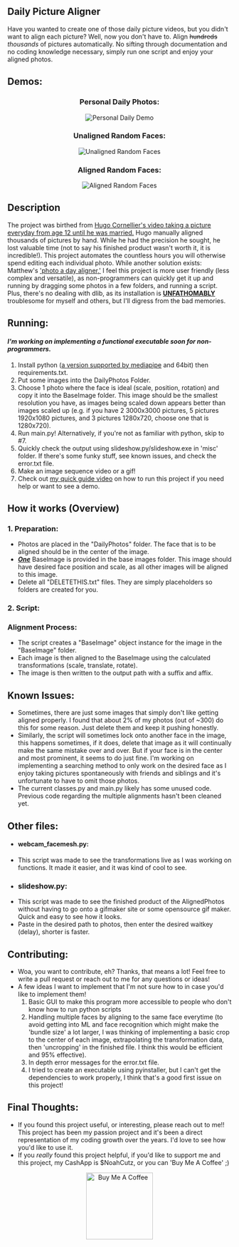 
## Daily Picture Aligner
Have you wanted to create one of those daily picture videos, but you didn't want to align each picture? Well, now you don't have to. Align ~~hundreds~~ _thousands_ of pictures automatically. No sifting through documentation and no coding knowledge necessary, simply run one script and enjoy your aligned photos.

## Demos: 
 
<div align=center>
  
### Personal Daily Photos:
![Personal Daily Demo](https://github.com/Noah6544/Daily-Picture-Aligner/blob/master/Demos/RecentDailyGif.gif)

### Unaligned Random Faces:
![Unaligned Random Faces](https://github.com/Noah6544/Daily-Picture-Aligner/blob/master/Demos/UnalignedRandomFaces.gif)


### Aligned Random Faces: 
![Aligned Random Faces](https://github.com/Noah6544/Daily-Picture-Aligner/blob/master/Demos/AlignedRandomFaces.gif)

</div>

## Description
The project was birthed from [Hugo Cornellier's video taking a picture everyday from age 12 until he was married.](https://www.youtube.com/watch?v=65nfbW-27ps) Hugo manually aligned thousands of pictures by hand. While he had the precision he sought, he lost  valuable time (not to say his finished product wasn't worth it, it is incredible!). This project automates the countless hours you will otherwise spend editing each individual photo. While another solution exists: Matthew's <a href="https://github.com/matthewearl/photo-a-day-aligner">'photo a day aligner,'</a> I feel this project is more user friendly (less complex and versatile), as non-programmers can quickly get it up and running by dragging some photos in a few folders, and running a script. Plus, there's no dealing with dlib, as its installation is <ins>**UNFATHOMABLY**</ins> troublesome for myself and others, but I'll digress from the bad memories.

## Running:
#### *I'm working on implementing a functional executable soon for non-programmers.*
1. Install python ([a version supported by mediapipe](https://ai.google.dev/edge/mediapipe/solutions/setup_python) and 64bit) then requirements.txt.
2. Put some images into the DailyPhotos Folder.
3. Choose 1 photo where the face is ideal (scale, position, rotation) and copy it into the BaseImage folder. This image should be the smallest resolution you have, as images being scaled down appears better than images scaled up (e.g. if you have 2 3000x3000 pictures, 5 pictures 1920x1080 pictures, and 3 pictures 1280x720, choose one that is 1280x720).
4. Run main.py! Alternatively, if you're not as familiar with python, skip to #7.
5. Quickly check the output using slideshow.py/slideshow.exe in 'misc' folder. If there's some funky stuff, see known issues, and check the error.txt file.
6. Make an image sequence video or a gif!
7. Check out [my quick guide video](https://www.youtube.com/watch?v=_ow6GLv7VSA&) on how to run this project if you need help or want to see a demo.

## How it works (Overview)

### 1. Preparation: 
  - Photos are placed in the "DailyPhotos" folder. The face that is to be aligned should be in the center of the image.
  - ***<ins>One</ins>*** BaseImage is provided in the base images folder. This image should have desired face position and scale, as all other images will be aligned to this image.
  - Delete all "DELETETHIS.txt" files. They are simply placeholders so folders are created for you.

### 2. Script:
   ### Alignment Process:
  - The script creates a "BaseImage" object instance for the image in the "BaseImage" folder.   
  - Each image is then aligned to the BaseImage using the calculated transformations (scale, translate, rotate).
  - The image is then written to the output path with a suffix and affix. 


## Known Issues:
- Sometimes, there are just some images that simply don't like getting aligned properly. I found that about 2% of my photos (out of ~300) do  this for some reason. Just delete them and keep it pushing honestly.
- Similarly, the script will sometimes lock onto another face in the image, this happens sometimes, if it does, delete that image as it will continually make the same mistake over and over. But if your face is in the center and most prominent, it seems to do just fine. I'm working on implementing a searching method to only work on the desired face as I enjoy taking pictures spontaneously with friends and siblings and it's unfortunate to have to omit those photos.
- The current classes.py and main.py likely has some unused code. Previous code regarding the multiple alignments hasn't been cleaned yet.

  
## Other files:
- #### webcam_facemesh.py:
- This script was made to see the transformations live as I was working on functions. It made it easier, and it was kind of cool to see.
- ### slideshow.py:
- This script was made to see the finished product of the AlignedPhotos without having to go onto a gifmaker site or some opensource gif maker. Quick and easy to see how it looks.
- Paste in the desired path to photos, then enter the desired waitkey (delay), shorter is faster.

## Contributing:
- Woa, you want to contribute, eh? Thanks, that means a lot! Feel free to write a pull request or reach out to me for any questions or ideas!
- A few ideas I want to implement that I'm not sure how to in case you'd like to implement them!
   1. Basic GUI to make this program more accessible to people who don't know how to run python scripts
   2. Handling multiple faces by aligning to the same face everytime (to avoid getting into ML and face recognition which might make the 'bundle size' a lot larger, I was thinking of implementing a basic crop to the center of each image, extrapolating the transformation data, then 'uncropping' in the finished file. I think this would be efficient and 95% effective).
   3. In depth error messages for the error.txt file.
   4. I tried to create an executable using pyinstaller, but I can't get the dependencies to work properly, I think that's a good first issue on this project!
  
## Final Thoughts:
- If you found this project useful, or interesting, please reach out to me!! This project has been my passion project and it's been a direct representation of my coding growth over the years. I'd love to see how you'd like to use it.
- If you *really* found this project helpful, if you'd like to support me and this project, my CashApp is $NoahCutz, or you can 'Buy Me A Coffee' ;)

<p align='center'><a href="https://www.buymeacoffee.com/NoahBuchanan" target="_blank"><img src="https://cdn.buymeacoffee.com/buttons/v2/arial-yellow.png" alt="Buy Me A Coffee" width="150" ></a></p>
